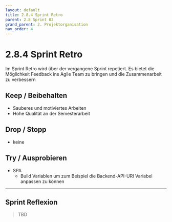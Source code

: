 ```yaml
---
layout: default
title: 2.8.4 Sprint Retro
parent: 2.8 Sprint 02
grand_parent: 2. Projektorganisation
nav_order: 4
---
```


# 2.8.4 Sprint Retro

Im Sprint Retro wird über der vergangene Sprint repetiert. Es bietet die Möglichkeit Feedback ins Agile Team zu bringen und die Zusammenarbeit zu verbessern

## Keep / Beibehalten

- Sauberes und motiviertes Arbeiten
- Hohe Qualität an der Semesterarbeit

## Drop / Stopp

- keine

## Try / Ausprobieren

- SPA
  - Build Variablen um zum Beispiel die Backend-API-URI Variabel anpassen zu können

---

## Sprint Reflexion

>TBD
